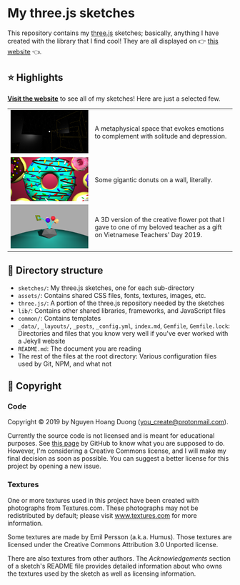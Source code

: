 # My three.js sketches

[website]: https://you-create.github.io/three.js-sketches

This repository contains my [three.js](https://threejs.org) sketches; basically,
anything I have created with the library that I find cool! They are all
displayed on :point_right: [this website][website] :point_left:.

## :star: Highlights

[**Visit the website**][website] to see all of my sketches! Here are just a 
selected few.

<table>
    <tr>
        <td style="text-align: center">
            <a href="https://you-create.github.io/three.js-sketches/posts/singularity">
                <img width="600" src="sketches/singularity/thumbnail.png" />
            </a>
        </td>
        <td style="text-align: left">
            A metaphysical space that evokes emotions to complement with
            solitude and depression.
        </td>
    </tr>
    <tr>
        <td style="text-align: center">
            <a href="https://you-create.github.io/three.js-sketches/posts/wall-of-donuts">
                <img width="600" src="sketches/wall-of-donuts/thumbnail.png" />
            </a>
        </td>
        <td style="text-align: left">
            Some gigantic donuts on a wall, literally.
        </td>
    </tr>
    <tr>
        <td style="text-align: center">
            <a href="https://you-create.github.io/three.js-sketches/posts/creative-flower-pot">
                <img width="600" src="sketches/creative-flower-pot/thumbnail.png" />
            </a>
        </td>
        <td style="text-align: left">
            A 3D version of the creative flower pot that I gave to one of my
            beloved teacher as a gift on Vietnamese Teachers' Day 2019.
        </td>
    </tr>
</table>

## :open_file_folder: Directory structure

- `sketches/`: My three.js sketches, one for each sub-directory
- `assets/`: Contains shared CSS files, fonts, textures, images, etc.
- `three.js/`: A portion of the three.js repository needed by the sketches
- `lib/`: Contains other shared libraries, frameworks, and JavaScript files
- `common/`: Contains templates
- `_data/`, `_layouts/`, `_posts`, `_config.yml`, `index.md`, `Gemfile`,
  `Gemfile.lock`: Directories and files that you know very well if you've ever
  worked with a Jekyll website
- `README.md`: The document you are reading
- The rest of the files at the root directory: Various configuration files used
  by Git, NPM, and what not

## :page_with_curl: Copyright

### Code

[no-lic]: https://choosealicense.com/no-permission/

Copyright :copyright: 2019 by Nguyen Hoang Duong (<you_create@protonmail.com>).

Currently the source code is not licensed and is meant for educational purposes.
See [this page][no-lic] by GitHub to know what you are supposed to do. However,
I'm considering a Creative Commons license, and I will make my final decision
as soon as possible. You can suggest a better license for this project by
opening a new issue.

### Textures

One or more textures used in this project have been created with photographs
from Textures.com. These photographs may not be redistributed by default;
please visit www.textures.com for more information.

Some textures are made by Emil Persson (a.k.a. Humus). Those textures are
licensed under the Creative Commons Attribution 3.0 Unported license.

There are also textures from other authors. The _Acknowledgements_ section of a
sketch's README file provides detailed information about who owns the textures
used by the sketch as well as licensing information.
